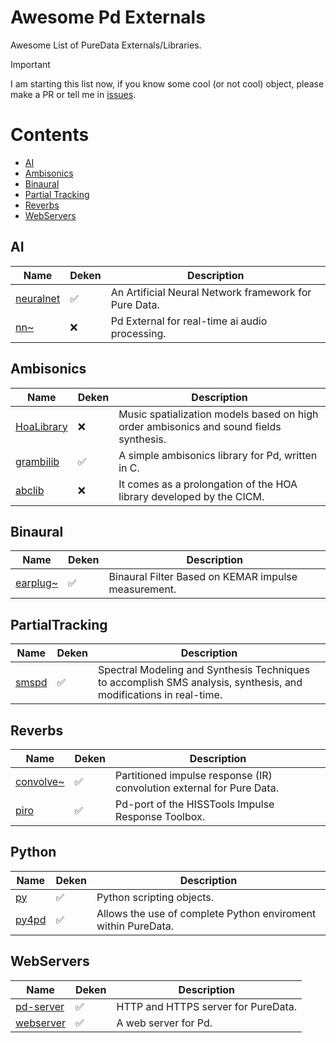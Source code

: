 # Awesome Pd Externals

Awesome List of PureData Externals/Libraries. 

> [!IMPORTANT]  
> I am starting this list now, if you know some cool (or not cool) object, please make a PR or tell me in [issues](https://github.com/charlesneimog/Awesome-Pd-Externals/issues/new).

# Contents

- [AI](#ai)
- [Ambisonics](#ambisonics)
- [Binaural](#binaural)
- [Partial Tracking](#partialtracking)
- [Reverbs](#reverbs)
- [WebServers](#webservers)


## AI

| Name  | Deken | Description |
|-------|-------|-------------|
| [neuralnet](https://github.com/alexdrymonitis/neuralnet) |✅️| An Artificial Neural Network framework for Pure Data. |
| [nn~](https://github.com/acids-ircam/nn_tilde) |❌| Pd External for real-time ai audio processing. |


## Ambisonics

| Name  | Deken | Description |
|-------|-------|-------------|
| [HoaLibrary](https://github.com/CICM/HoaLibrary-PD) |❌| Music spatialization models based on high order ambisonics and sound fields synthesis. |
| [grambilib](https://github.com/rickygraham/grambilib) |✅️| A simple ambisonics library for Pd, written in C. |
| [abclib](https://github.com/alainbonardi/abclib) |❌️| It comes as a prolongation of the HOA library developed by the CICM. |

## Binaural
| Name  | Deken | Description |
|-------|-------|-------------|
| [earplug~](https://github.com/pd-externals/earplug) |✅️| Binaural Filter Based on KEMAR impulse measurement. |


## PartialTracking

| Name  | Deken | Description |
|-------|-------|-------------|
| [smspd](https://github.com/charlesneimog/smspd) |✅️|Spectral Modeling and Synthesis Techniques to accomplish SMS analysis, synthesis, and modifications in real-time.|

## Reverbs

| Name  | Deken | Description |
|-------|-------|-------------|
| [convolve~](https://github.com/wbrent/convolve_tilde) |✅️|Partitioned impulse response (IR) convolution external for Pure Data.|
| [piro](https://github.com/d-i-s/piro) |✅️|Pd-port of the HISSTools Impulse Response Toolbox.|


## Python

| Name  | Deken | Description |
|-------|-------|-------------|
| [py](https://github.com/grrrr/py) |✅️|Python scripting objects.|
| [py4pd](https://github.com/charlesneimog/py4pd) |✅️|Allows the use of complete Python enviroment within PureData.|

## WebServers

| Name  | Deken | Description |
|-------|-------|-------------|
| [pd-server](https://github.com/charlesneimog/pd-server) |✅️|HTTP and HTTPS server for PureData.|
| [webserver](https://github.com/Lucarda/pd-webserver) |✅️| A web server for Pd.|

